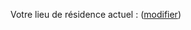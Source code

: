 Votre lieu de résidence actuel : <strong id="nom-departement"></strong> (<a href="/situation" data-navigo>modifier</a>)
